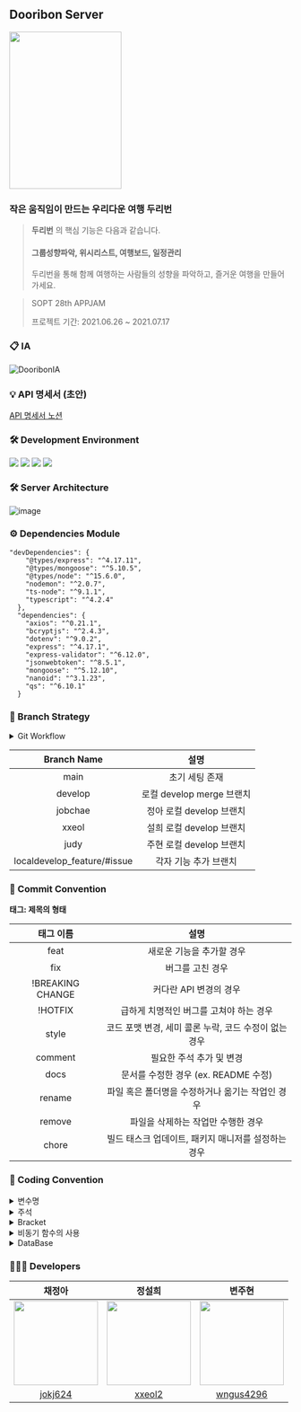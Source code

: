  
## Dooribon Server
 
<div>  
  
<img src = "https://user-images.githubusercontent.com/20807197/124384313-8921bb00-dd0b-11eb-8fea-71ad08e884be.png" width="200px" height="280px"/> 

</div>      

### 작은 움직임이 만드는 우리다운 여행 두리번   

> **두리번** 의 핵심 기능은 다음과 같습니다.   
> #### 그룹성향파악, 위시리스트, 여행보드, 일정관리
> 두리번을 통해 함께 여행하는 사람들의 성향을 파악하고, 즐거운 여행을 만들어 가세요.   

> SOPT 28th APPJAM </b>
>
> 프로젝트 기간: 2021.06.26 ~ 2021.07.17

### 📋 IA  
![DooribonIA](https://user-images.githubusercontent.com/20807197/124385082-3b0eb680-dd0f-11eb-9462-ee8f02ff981b.png)   

### 💡 API 명세서 (초안)  
[API 명세서 노션](https://www.notion.so/fc2b508e4a3c402d8556b32f47bbfdea?v=9dace5ed089b4460b328147a0563af0e)

### 🛠 Development Environment

<img src="https://img.shields.io/badge/Node.js-v14-green"/> <img src="https://img.shields.io/badge/Mongoose-v5.12.10-blue"/> <img src="https://img.shields.io/badge/Express-v4.17.1-green"/> <img src="https://img.shields.io/badge/Typescript-v4.2.4-blue"/>  

### 🛠 Server Architecture
![image](https://user-images.githubusercontent.com/20807197/124567491-0457ae00-de7f-11eb-8a40-b67ee7382f9c.png)

### ⚙️ Dependencies Module
```
"devDependencies": {
    "@types/express": "^4.17.11",
    "@types/mongoose": "^5.10.5",
    "@types/node": "^15.6.0",
    "nodemon": "^2.0.7",
    "ts-node": "^9.1.1",
    "typescript": "^4.2.4"
  },
  "dependencies": {
    "axios": "^0.21.1",
    "bcryptjs": "^2.4.3",
    "dotenv": "^9.0.2",
    "express": "^4.17.1",
    "express-validator": "^6.12.0",
    "jsonwebtoken": "^8.5.1",
    "mongoose": "^5.12.10",
    "nanoid": "^3.1.23",
    "qs": "^6.10.1"
  }
  ```
### 📌 Branch Strategy

<details>
<summary>Git Workflow</summary>
<div markdown="1">       

```
 1. local - feature에서 각자 기능 작업
 2. 작업 완료 후 local - develop (ex. xxeol) 에 PR 후 Merge
 3. 이후 remote - develop 으로 PR
 4. 코드 리뷰 후 Confirm 받고 Merge
 5. remote - develop 에 Merge 될 때 마다 모든 팀원 remote - develop pull 받아 최신 상태 유지
 ```

</div>
</details>

| Branch Name | 설명 |
| :---: | :-----: |
| main | 초기 세팅 존재 |
| develop | 로컬 develop merge 브랜치 |
| jobchae | 정아 로컬 develop 브랜치 |
| xxeol | 설희 로컬 develop 브랜치 |
| judy | 주현 로컬 develop 브랜치 |
| localdevelop_feature/#issue | 각자 기능 추가 브랜치 |

### 📌 Commit Convention

**태그: 제목의 형태**

| 태그 이름| 설명 |
| :--: | :-----: |
| feat | 새로운 기능을 추가할 경우 |
| fix | 버그를 고친 경우 |
| !BREAKING CHANGE | 커다란 API 변경의 경우 |
| !HOTFIX | 급하게 치명적인 버그를 고쳐야 하는 경우 |
| style | 코드 포맷 변경, 세미 콜론 누락, 코드 수정이 없는 경우 |
| comment | 필요한 주석 추가 및 변경 |
| docs | 문서를 수정한 경우 (ex. README 수정) |
| rename | 파일 혹은 폴더명을 수정하거나 옮기는 작업인 경우 |
| remove | 파일을 삭제하는 작업만 수행한 경우 |
| chore | 빌드 태스크 업데이트, 패키지 매니저를 설정하는 경우 |

### 📌 Coding Convention

<details>
<summary>변수명</summary>   
<div markdown="1">       
      
 
 1. Camel Case 사용 
   - lower Camel Case
 2. 함수의 경우 동사+명사 사용 
   - ex) getInformation()
 3. 길이는 20자로 제한한다. 
   - 부득이한 경우 팀원과의 상의를 거친다.
 4. flag로 사용 되는 변수는 조동사 + flag 종류로 구성 
   - ex) isNum
 5. 약어는 되도록 사용하지 않는다.
 
</div>
</details>

<details>
<summary>주석</summary>
<div markdown="1">       

 1. 한줄 주석은 // 를 사용한다.
 2. 그 이상은 /** */ 를 사용한다.
 3. 함수 설명 주석은 2번을 사용한다.
 
</div>
</details>

<details>
<summary>Bracket</summary>
<div markdown="1">       

 ``` javascript
 // 한줄 if 문 - 여러 줄로 작성
  if(trigger) {
    return;
  }
 ```
 ``` javascript 
 // 괄호 사용 한칸 띄우고 사용한다.
  if (left == true) {
     return;
  }
 ```
 ``` javascript 
 // 띄어쓰기
  if (a == 5) { // 양쪽 사이로 띄어쓰기
     return;  
  }
 ```
 
</div>
</details>

<details>
<summary>비동기 함수의 사용</summary>
<div markdown="1">       

 1. async, await 함수 사용을 지향한다.
 2. Promise 사용은 지양한다.
 
</div>
</details>

<details>
<summary>DataBase</summary>
<div markdown="1">       

 1. Model 파일명은 대문자
 2. 필드명은 CamelCase 사용
 
</div>
</details>


### 👩🏻‍💻 Developers   
| 채정아 | 정설희 | 변주현 |
| :---: | :---: | :---: |
|<img src="https://user-images.githubusercontent.com/20807197/122161395-9ab23880-ceac-11eb-9498-bed403daa960.png" width="150px" height="150px" />|<img src ="https://user-images.githubusercontent.com/20807197/124384875-457c8080-dd0e-11eb-8308-137003b9c77a.png" width = "150px" height="150px" />|<img src ="https://user-images.githubusercontent.com/20807197/124384900-66dd6c80-dd0e-11eb-82bd-662ad808e6df.png" width = "150px" height="150px" />|
|[jokj624](https://github.com/jokj624)|[xxeol2](https://github.com/xxeol2)|[wngus4296](https://github.com/wngus4296)| 
